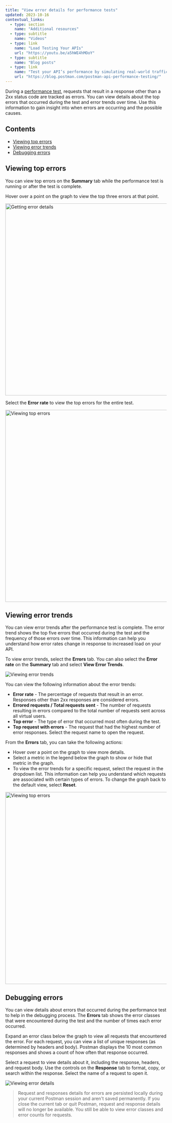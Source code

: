 ```yaml
---
title: "View error details for performance tests"
updated: 2023-10-16
contextual_links:
  - type: section
    name: "Additional resources"
  - type: subtitle
    name: "Videos"
  - type: link
    name: "Load Testing Your APIs"
    url: "https://youtu.be/a5hWE4hMOoY"
  - type: subtitle
    name: "Blog posts"
  - type: link
    name: "Test your API’s performance by simulating real-world traffic with Postman"
    url: "https://blog.postman.com/postman-api-performance-testing/"
---
```


During a [performance test](/docs/collections/performance-testing/testing-api-performance/), requests that result in a response other than a 2xx status code are tracked as errors. You can view details about the top errors that occurred during the test and error trends over time. Use this information to gain insight into when errors are occurring and the possible causes.

## Contents

* [Viewing top errors](#viewing-top-errors)
* [Viewing error trends](#viewing-error-trends)
* [Debugging errors](#debugging-errors)

## Viewing top errors

You can view top errors on the **Summary** tab while the performance test is running or after the test is complete.

Hover over a point on the graph to view the top three errors at that point.

<img alt="Getting error details" src="https://assets.postman.com/postman-docs/v10/performance-test-hover-v10-15.jpg" width="600px"/>

Select the **Error rate** to view the top errors for the entire test.

<img alt="Viewing top errors" src="https://assets.postman.com/postman-docs/v10/performance-test-top-errors-10-15.jpg" width="600px"/>

## Viewing error trends

You can view error trends after the performance test is complete. The error trend shows the top five errors that occurred during the test and the frequency of those errors over time. This information can help you understand how error rates change in response to increased load on your API.

To view error trends, select the **Errors** tab. You can also select the **Error rate** on the **Summary** tab and select **View Error Trends**.

<img alt="Viewing error trends" src="https://assets.postman.com/postman-docs/v10/performance-test-errors-graph-v10-18a.jpg"/>

You can view the following information about the error trends:

* **Error rate** - The percentage of requests that result in an error. Responses other than 2xx responses are considered errors.
* **Errored requests / Total requests sent** - The number of requests resulting in errors compared to the total number of requests sent across all virtual users.
* **Top error** - The type of error that occurred most often during the test.
* **Top request with errors** - The request that had the highest number of error responses. Select the request name to open the request.

From the **Errors** tab, you can take the following actions:

* Hover over a point on the graph to view more details.
* Select a metric in the legend below the graph to show or hide that metric in the graph.
* To view the error trends for a specific request, select the request in the dropdown list. This information can help you understand which requests are associated with certain types of errors. To change the graph back to the default view, select **Reset**.

<img alt="Viewing top errors" src="https://assets.postman.com/postman-docs/v10/performance-test-filter-errors-v10-15.jpg" width="600px"/>

## Debugging errors

You can view details about errors that occurred during the performance test to help in the debugging process. The **Errors** tab shows the error classes that were encountered during the test and the number of times each error occurred.

Expand an error class below the graph to view all requests that encountered the error. For each request, you can view a list of unique responses (as determined by headers and body). Postman displays the 10 most common responses and shows a count of how often that response occurred.

Select a request to view details about it, including the response, headers, and request body. Use the controls on the **Response** tab to format, copy, or search within the response. Select the name of a request to open it.

<img alt="Viewing error details" src="https://assets.postman.com/postman-docs/v10/performance-test-errors-detail-v10-17.jpg"/>

> Request and responses details for errors are persisted locally during your current Postman session and aren't saved permanently. If you close the current tab or quit Postman, request and response details will no longer be available. You still be able to view error classes and error counts for requests.
